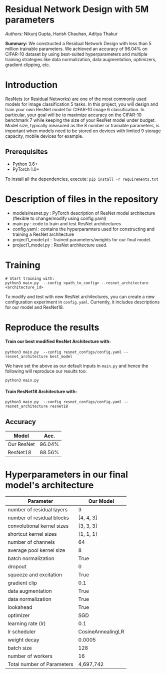 # Residual Network Design with 5M parameters
*Authors:* Nikunj Gupta, Harish Chauhan, Aditya Thakur 

**Summary:** We constructed a Residual Network Design with less than 5 million trainable parameters. We achieved an accuracy of 96.04% on CIFAR-10 dataset by using best-suited hyperparameters and multiple training strategies like data normalization, data augmentation, optimizers, gradient clipping, etc.

# Introduction 
ResNets (or Residual Networks) are one of the most commonly used models for image classification
5 tasks. In this project, you will design and train your own ResNet model for CIFAR-10 image
6 classification. In particular, your goal will be to maximize accuracy on the CIFAR-10 benchmark
7 while keeping the size of your ResNet model under budget. Model size, typically measured as the
8 number or trainable parameters, is important when models need to be stored on devices with limited
9 storage capacity, mobile devices for example. 

## Prerequisites
- Python 3.6+
- PyTorch 1.0+

To install all the dependencies, execute: `pip install -r requirements.txt`

# Description of files in the repository 
- models/resnet.py : PyTorch description of ResNet model architecture (flexible to change/modify using config.yaml) 
- main.py : code to train and test ResNet architectures 
- config.yaml : contains the hyperparamters used for constructing and training a ResNet architecture 
- project1_model.pt : Trained parameters/weights for our final model.
- project1_model.py : ResNet architecture used.

# Training
```
# Start training with: 
python3 main.py  --config <path_to_config> --resnet_architecture <architecture_id>
```
To modify and test with new ResNet architectures, you can create a new configuration experiment in `config.yaml`. Currently, it includes descriptions for our model and ResNet18. 

# Reproduce the results 

#### Train our best modified ResNet Architecture with: 
```
python3 main.py  --config resnet_configs/config.yaml --resnet_architecture best_model
```
We have set the above as our default inputs in `main.py` and hence the following will reproduce our results too: 
```
python3 main.py 
```

#### Train ResNet18 Architecture with: 
```
python3 main.py  --config resnet_configs/config.yaml --resnet_architecture resnet18
```

## Accuracy
| Model             | Acc.        |
| ----------------- | ----------- |
| Our ResNet          | 96.04%      |
| ResNet18           | 88.56%     |

# Hyperparameters in our final model's architecture 

| Parameter                    | Our Model       |
| ---------------------------- | --------------- |
|number of residual layers     |3                |
|number of residual blocks | [4, 4, 3]| 
|convolutional kernel sizes |[3, 3, 3] |
|shortcut kernel sizes |[1, 1, 1] |
|number of channels |64 |
|average pool kernel size |8|
|batch normalization |True |
|dropout |0 |
|squeeze and excitation |True|
|gradient clip |0.1|
|data augmentation |True|
|data normalization |True|
|lookahead |True |
|optimizer |SGD|
|learning rate (lr)| 0.1|
|lr scheduler |CosineAnnealingLR|
|weight decay |0.0005|
|batch size |128 |
|number of workers |16|
|Total number of Parameters| 4,697,742|
